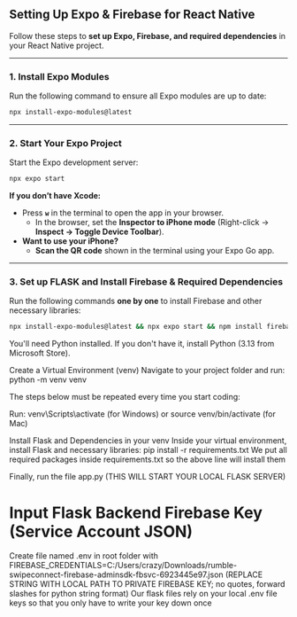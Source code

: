 ## **Setting Up Expo & Firebase for React Native**

Follow these steps to **set up Expo, Firebase, and required dependencies** in your React Native project.

---

### **1. Install Expo Modules**

Run the following command to ensure all Expo modules are up to date:

```sh
npx install-expo-modules@latest
```

---

### **2. Start Your Expo Project**

Start the Expo development server:

```sh
npx expo start
```

**If you don’t have Xcode:**

- Press **`w`** in the terminal to open the app in your browser.
  - In the browser, set the **Inspector to iPhone mode** (Right-click → **Inspect → Toggle Device Toolbar**).
- **Want to use your iPhone?**
  - **Scan the QR code** shown in the terminal using your Expo Go app.

---

### **3. Set up FLASK and Install Firebase & Required Dependencies**
Run the following commands **one by one** to install Firebase and other necessary libraries:

```sh
npx install-expo-modules@latest && npx expo start && npm install firebase -g firebase-tools @react-native-async-storage/async-storage expo-image-picker expo-constants react-native-dotenv && npm install react-native-config

```

You'll need Python installed. If you don't have it, install Python (3.13 from Microsoft Store).

Create a Virtual Environment (venv)
Navigate to your project folder and run: python -m venv venv

The steps below must be repeated every time you start coding:

Run: venv\Scripts\activate (for Windows) or source venv/bin/activate (for Mac)

Install Flask and Dependencies in your venv
Inside your virtual environment, install Flask and necessary libraries: pip install -r requirements.txt
We put all required packages inside requirements.txt so the above line will install them

Finally, run the file app.py (THIS WILL START YOUR LOCAL FLASK SERVER)

# Input Flask Backend Firebase Key (Service Account JSON)

Create file named .env in root folder with
FIREBASE_CREDENTIALS=C:/Users/crazy/Downloads/rumble-swipeconnect-firebase-adminsdk-fbsvc-6923445e97.json (REPLACE STRING WITH LOCAL PATH TO PRIVATE FIREBASE KEY; no quotes, forward slashes for python string format)
Our flask files rely on your local .env file keys so that you only have to write your key down once
